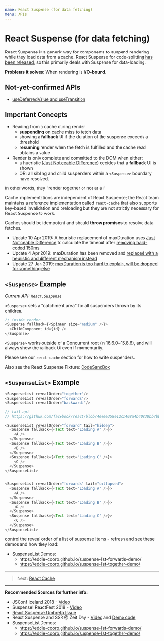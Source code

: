 ```yaml
---
name: React Suspense (for data fetching)
menu: APIs
---
```


# React Suspense (for data fetching)

React Suspense is a generic way for components to suspend rendering while they load data from a cache. React Suspense for code-splitting [has been released](https://reactjs.org/blog/2018/10/23/react-v-16-6.html), so this primarily deals with Suspense for data-loading.

**Problems it solves**: When rendering is **I/O-bound**.

## Not-yet-confirmed APIs

- [useDeferredValue and useTransition](https://github.com/facebook/react/pull/17058/)

## Important Concepts

- Reading from a cache during render
  - **suspending** on cache miss to fetch data
  - showing a **fallback** UI if the duration of the suspense exceeds a threshold
  - **resuming** render when the fetch is fulfilled and the cache read obtains a value
- Render is only complete and committed to the DOM when either:
  - a hueristic ([Just Noticeable Difference](https://github.com/facebook/react/pull/15367)) decides that a **fallback** UI is shown
  - OR: all sibling and child suspenders within a `<Suspense>` boundary have resolved.

In other words, they "render together or not at all"

Cache implementations are independent of React Suspense;
the React team maintains a reference implementation called `react-cache`
that also supports key-based invalidation and preloading but they are not strictly necessary for React Suspense to work.

Caches should be idempotent and should **throw promises** to resolve data fetches.

- Update 10 Apr 2019: A heuristic replacement of maxDuration uses [Just Noticeable Difference](https://github.com/facebook/react/pull/15367) to calculate the timeout after [removing hard-coded 150ms](https://github.com/facebook/react/pull/15367/files#diff-a409dc1b2c8ece1cc1fa28fe42b481ceL1829)
- Update 4 Apr 2019: maxDuration has been removed and [replaced with a heuristic and different mechanism instead](https://github.com/facebook/react/pull/15272)
- Update 27 Jan 2019: [maxDuration is too hard to explain, will be dropped for something else](https://twitter.com/sebmarkbage/status/1089704030920556549)

## `<Suspense>` Example

_Current API: `React.Suspense`_

`<Suspense>` sets a "catchment area" for all suspenders thrown by its children.

```js
// inside render...
<Suspense fallback={<Spinner size="medium" />}>
  <ChildComponent id={id} />
</Suspense>
```

`<Suspense>` works outside of a Concurrent root (in 16.6.0~16.8.6), and will always show the fallback UI even if momentarily.

Please see our `react-cache` section for how to write suspenders.

Also see the React Suspense Fixture: [CodeSandBox](https://codesandbox.io/s/w0n9ok3mqw)

## `<SuspenseList>` Example

```js
<SuspenseList revealOrder="together"/>
<SuspenseList revealOrder="forwards"/>
<SuspenseList revealOrder="backwards"/>

// tail api
// https://github.com/facebook/react/blob/4eeee358e12c1408a4b40830bb7bb6956cf26b47/packages/react-reconciler/src/__tests__/ReactSuspenseList-test.internal.js

<SuspenseList revealOrder="forward" tail="hidden">
  <Suspense fallback={<Text text="Loading A" />}>
    <A />
  </Suspense>
  <Suspense fallback={<Text text="Loading B" />}>
    <B />
  </Suspense>
  <Suspense fallback={<Text text="Loading C" />}>
    <C />
  </Suspense>
</SuspenseList>


<SuspenseList revealOrder="forwards" tail="collapsed">
  <Suspense fallback={<Text text="Loading A" />}>
    <A />
  </Suspense>
  <Suspense fallback={<Text text="Loading B" />}>
    <B />
  </Suspense>
  <Suspense fallback={<Text text="Loading C" />}>
    <C />
  </Suspense>
</SuspenseList>
```

control the reveal order of a list of suspense Items - refresh and see these demos and how they load:


- SuspenseList Demos:
  - https://eddie-cooro.github.io/suspense-list-forwards-demo/
  - https://eddie-cooro.github.io/suspense-list-together-demo/


---

> Next: [React Cache](/apis/react-cache.md)

---

**Recommended Sources for further info:**

- JSConf Iceland 2018 - [Video](https://www.youtube.com/watch?v=nLF0n9SACd4)
- Suspense! ReactFest 2018 - [Video](https://www.youtube.com/watch?v=6g3g0Q_XVb4)
- [React Suspense Umbrella Issue](https://github.com/facebook/react/issues/13206)
- React Suspense and SSR @ Zeit Day - [Video](https://www.youtube.com/watch?v=z-6JC0_cOns) and [Demo code](https://github.com/acdlite/suspense-ssr-demo)
- SuspenseList Demos:
  - https://eddie-cooro.github.io/suspense-list-forwards-demo/
  - https://eddie-cooro.github.io/suspense-list-together-demo/
